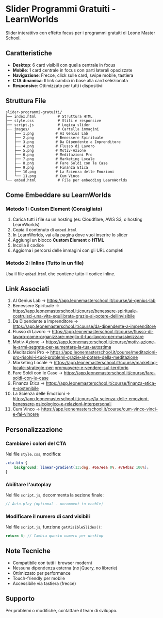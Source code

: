 # Slider Programmi Gratuiti - LearnWorlds

Slider interattivo con effetto focus per i programmi gratuiti di Leone Master School.

## Caratteristiche

- **Desktop**: 6 card visibili con quella centrale in focus
- **Mobile**: 1 card centrale in focus con parti laterali opacizzate
- **Navigazione**: Frecce, click sulle card, swipe mobile, tastiera
- **CTA dinamica**: Il link cambia in base alla card selezionata
- **Responsive**: Ottimizzato per tutti i dispositivi

## Struttura File

```
slider-programmi-gratuiti/
├── index.html          # Struttura HTML
├── style.css           # Stili e responsive
├── script.js           # Logica slider
├── images/             # Cartella immagini
│   ├── 1.png          # AI Genius Lab
│   ├── 2.png          # Benessere Spirituale
│   ├── 3.png          # Da Dipendente a Imprenditore
│   ├── 4.png          # Flusso di Lavoro
│   ├── 5.png          # Motiv-Azione
│   ├── 6.png          # Meditazioni Pro
│   ├── 7.png          # Marketing Locale
│   ├── 8.png          # Fare Soldi con le Case
│   ├── 9.png          # Finanza Etica
│   ├── 10.png         # La Scienza delle Emozioni
│   └── 11.png         # Cum Vinco
└── embed.html          # File per embedding LearnWorlds
```

## Come Embeddare su LearnWorlds

### Metodo 1: Custom Element (Consigliato)

1. Carica tutti i file su un hosting (es: Cloudflare, AWS S3, o hosting LearnWorlds)
2. Copia il contenuto di `embed.html`
3. In LearnWorlds, vai alla pagina dove vuoi inserire lo slider
4. Aggiungi un blocco **Custom Element** o **HTML**
5. Incolla il codice
6. Aggiorna i percorsi delle immagini con gli URL completi

### Metodo 2: Inline (Tutto in un file)

Usa il file `embed.html` che contiene tutto il codice inline.

## Link Associati

1. AI Genius Lab → https://app.leonemasterschool.it/course/ai-genius-lab
2. Benessere Spirituale → https://app.leonemasterschool.it/course/benessere-spirituale-costruisci-una-vita-equilibrata-grazie-al-potere-dellinvisibile
3. Da Dipendente a Imprenditore → https://app.leonemasterschool.it/course/da-dipendente-a-imprenditore
4. Flusso di Lavoro → https://app.leonemasterschool.it/course/flusso-di-lavoro-come-organizzare-meglio-il-tuo-lavoro-per-massimizzare
5. Motiv-Azione → https://app.leonemasterschool.it/course/motiv-azione-le-armi-segrete-per-aumentare-la-tua-autostima
6. Meditazioni Pro → https://app.leonemasterschool.it/course/meditazioni-pro-risolvi-i-tuoi-problemi-grazie-al-potere-della-meditazione
7. Marketing Locale → https://app.leonemasterschool.it/course/marketing-locale-strategie-per-promuovere-e-vendere-sul-territorio
8. Fare Soldi con le Case → https://app.leonemasterschool.it/course/fare-soldi-con-le-case
9. Finanza Etica → https://app.leonemasterschool.it/course/finanza-etica-e-sostenibile
10. La Scienza delle Emozioni → https://app.leonemasterschool.it/course/la-scienza-delle-emozioni-benessere-psicologico-e-relazioni-interpersonali
11. Cum Vinco → https://app.leonemasterschool.it/course/cum-vinco-vinci-e-fai-vincere

## Personalizzazione

### Cambiare i colori del CTA
Nel file `style.css`, modifica:
```css
.cta-btn {
    background: linear-gradient(135deg, #667eea 0%, #764ba2 100%);
}
```

### Abilitare l'autoplay
Nel file `script.js`, decommenta la sezione finale:
```javascript
// Auto-play (optional - uncomment to enable)
```

### Modificare il numero di card visibili
Nel file `script.js`, funzione `getVisibleSlides()`:
```javascript
return 6; // Cambia questo numero per desktop
```

## Note Tecniche

- Compatibile con tutti i browser moderni
- Nessuna dipendenza esterna (no jQuery, no librerie)
- Ottimizzato per performance
- Touch-friendly per mobile
- Accessibile via tastiera (frecce)

## Supporto

Per problemi o modifiche, contattare il team di sviluppo.
